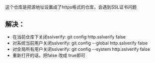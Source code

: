 #
这个仓库是把源地址设置成了https格式的仓库，会遇到SSL证书问题
## 解决：
- 在当前仓库下关闭sslverify:
  git config http.sslverify false
- 对系统当前用户关闭sslverify:
  git config --global http.sslverify false
- 对全局所有用户关闭sslverify:
  git config --system http.sslverify false
- 重新打开的话，把false 改成 true即可
